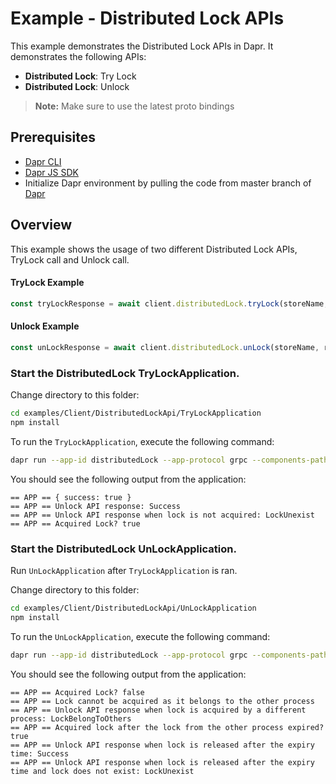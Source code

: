 # Example - Distributed Lock APIs

This example demonstrates the Distributed Lock APIs in Dapr.
It demonstrates the following APIs:
- **Distributed Lock**: Try Lock
- **Distributed Lock**: Unlock

> **Note:** Make sure to use the latest proto bindings
## Prerequisites

- [Dapr CLI](https://docs.dapr.io/getting-started/install-dapr-cli/)
- [Dapr JS SDK](https://docs.dapr.io/developing-applications/sdks/js/)
- Initialize Dapr environment by pulling the code from master branch of [Dapr](https://github.com/dapr/dapr)

## Overview
This example shows the usage of two different Distributed Lock APIs, TryLock call and Unlock call.

#### TryLock Example
```javascript
const tryLockResponse = await client.distributedLock.tryLock(storeName, resourceId, lockOwner, expiryInSeconds);
```

#### Unlock Example
```javascript
const unLockResponse = await client.distributedLock.unLock(storeName, resourceId, lockOwner);
```

### Start the DistributedLock TryLockApplication.

Change directory to this folder:

```bash
cd examples/Client/DistributedLockApi/TryLockApplication
npm install
```

To run the `TryLockApplication`, execute the following command:

```bash
dapr run --app-id distributedLock --app-protocol grpc --components-path ./Components npm run start
```

You should see the following output from the application:

```
== APP == { success: true }
== APP == Unlock API response: Success
== APP == Unlock API response when lock is not acquired: LockUnexist
== APP == Acquired Lock? true
```

### Start the DistributedLock UnLockApplication.

Run `UnLockApplication` after `TryLockApplication` is ran.

Change directory to this folder:

```bash
cd examples/Client/DistributedLockApi/UnLockApplication
npm install
```

To run the `UnLockApplication`, execute the following command:

```bash
dapr run --app-id distributedLock --app-protocol grpc --components-path ./Components npm run start
```

You should see the following output from the application:

```
== APP == Acquired Lock? false
== APP == Lock cannot be acquired as it belongs to the other process
== APP == Unlock API response when lock is acquired by a different process: LockBelongToOthers
== APP == Acquired lock after the lock from the other process expired? true
== APP == Unlock API response when lock is released after the expiry time: Success
== APP == Unlock API response when lock is released after the expiry time and lock does not exist: LockUnexist
```